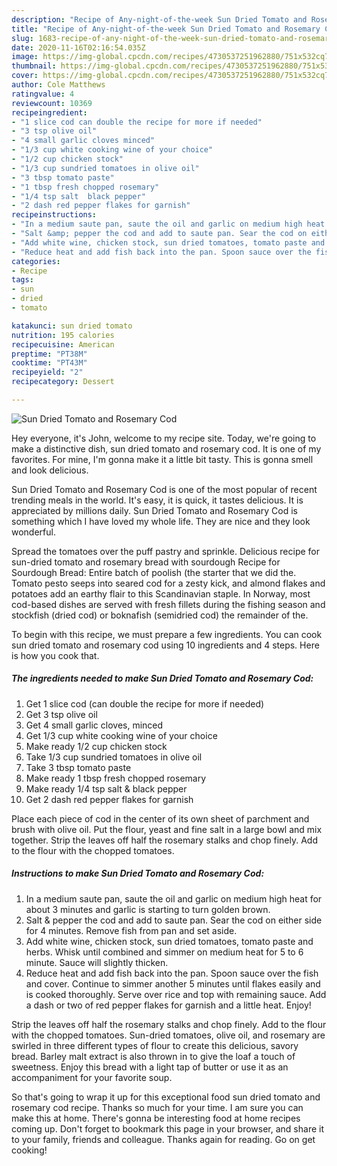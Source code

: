 ```yaml
---
description: "Recipe of Any-night-of-the-week Sun Dried Tomato and Rosemary Cod"
title: "Recipe of Any-night-of-the-week Sun Dried Tomato and Rosemary Cod"
slug: 1683-recipe-of-any-night-of-the-week-sun-dried-tomato-and-rosemary-cod
date: 2020-11-16T02:16:54.035Z
image: https://img-global.cpcdn.com/recipes/4730537251962880/751x532cq70/sun-dried-tomato-and-rosemary-cod-recipe-main-photo.jpg
thumbnail: https://img-global.cpcdn.com/recipes/4730537251962880/751x532cq70/sun-dried-tomato-and-rosemary-cod-recipe-main-photo.jpg
cover: https://img-global.cpcdn.com/recipes/4730537251962880/751x532cq70/sun-dried-tomato-and-rosemary-cod-recipe-main-photo.jpg
author: Cole Matthews
ratingvalue: 4
reviewcount: 10369
recipeingredient:
- "1 slice cod can double the recipe for more if needed"
- "3 tsp olive oil"
- "4 small garlic cloves minced"
- "1/3 cup white cooking wine of your choice"
- "1/2 cup chicken stock"
- "1/3 cup sundried tomatoes in olive oil"
- "3 tbsp tomato paste"
- "1 tbsp fresh chopped rosemary"
- "1/4 tsp salt  black pepper"
- "2 dash red pepper flakes for garnish"
recipeinstructions:
- "In a medium saute pan, saute the oil and garlic on medium high heat for about 3 minutes and garlic is starting to turn golden brown."
- "Salt &amp; pepper the cod and add to saute pan. Sear the cod on either side for 4 minutes. Remove fish from pan and set aside."
- "Add white wine, chicken stock, sun dried tomatoes, tomato paste and herbs. Whisk until combined and simmer on medium heat for 5 to 6 minute. Sauce will slightly thicken."
- "Reduce heat and add fish back into the pan. Spoon sauce over the fish and cover. Continue to simmer another 5 minutes until flakes easily and is cooked thoroughly. Serve over rice and top with remaining sauce. Add a dash or two of red pepper flakes for garnish and a little heat. Enjoy!"
categories:
- Recipe
tags:
- sun
- dried
- tomato

katakunci: sun dried tomato 
nutrition: 195 calories
recipecuisine: American
preptime: "PT38M"
cooktime: "PT43M"
recipeyield: "2"
recipecategory: Dessert

---
```



![Sun Dried Tomato and Rosemary Cod](https://img-global.cpcdn.com/recipes/4730537251962880/751x532cq70/sun-dried-tomato-and-rosemary-cod-recipe-main-photo.jpg)

Hey everyone, it's John, welcome to my recipe site. Today, we're going to make a distinctive dish, sun dried tomato and rosemary cod. It is one of my favorites. For mine, I'm gonna make it a little bit tasty. This is gonna smell and look delicious.

Sun Dried Tomato and Rosemary Cod is one of the most popular of recent trending meals in the world. It's easy, it is quick, it tastes delicious. It is appreciated by millions daily. Sun Dried Tomato and Rosemary Cod is something which I have loved my whole life. They are nice and they look wonderful.

Spread the tomatoes over the puff pastry and sprinkle. Delicious recipe for sun-dried tomato and rosemary bread with sourdough Recipe for Sourdough Bread: Entire batch of poolish (the starter that we did the. Tomato pesto seeps into seared cod for a zesty kick, and almond flakes and potatoes add an earthy flair to this Scandinavian staple. In Norway, most cod-based dishes are served with fresh fillets during the fishing season and stockfish (dried cod) or boknafish (semidried cod) the remainder of the.


To begin with this recipe, we must prepare a few ingredients. You can cook sun dried tomato and rosemary cod using 10 ingredients and 4 steps. Here is how you cook that.

<!--inarticleads1-->

##### The ingredients needed to make Sun Dried Tomato and Rosemary Cod:

1. Get 1 slice cod (can double the recipe for more if needed)
1. Get 3 tsp olive oil
1. Get 4 small garlic cloves, minced
1. Get 1/3 cup white cooking wine of your choice
1. Make ready 1/2 cup chicken stock
1. Take 1/3 cup sundried tomatoes in olive oil
1. Take 3 tbsp tomato paste
1. Make ready 1 tbsp fresh chopped rosemary
1. Make ready 1/4 tsp salt &amp; black pepper
1. Get 2 dash red pepper flakes for garnish


Place each piece of cod in the center of its own sheet of parchment and brush with olive oil. Put the flour, yeast and fine salt in a large bowl and mix together. Strip the leaves off half the rosemary stalks and chop finely. Add to the flour with the chopped tomatoes. 

<!--inarticleads2-->

##### Instructions to make Sun Dried Tomato and Rosemary Cod:

1. In a medium saute pan, saute the oil and garlic on medium high heat for about 3 minutes and garlic is starting to turn golden brown.
1. Salt &amp; pepper the cod and add to saute pan. Sear the cod on either side for 4 minutes. Remove fish from pan and set aside.
1. Add white wine, chicken stock, sun dried tomatoes, tomato paste and herbs. Whisk until combined and simmer on medium heat for 5 to 6 minute. Sauce will slightly thicken.
1. Reduce heat and add fish back into the pan. Spoon sauce over the fish and cover. Continue to simmer another 5 minutes until flakes easily and is cooked thoroughly. Serve over rice and top with remaining sauce. Add a dash or two of red pepper flakes for garnish and a little heat. Enjoy!


Strip the leaves off half the rosemary stalks and chop finely. Add to the flour with the chopped tomatoes. Sun-dried tomatoes, olive oil, and rosemary are swirled in three different types of flour to create this delicious, savory bread. Barley malt extract is also thrown in to give the loaf a touch of sweetness. Enjoy this bread with a light tap of butter or use it as an accompaniment for your favorite soup. 

So that's going to wrap it up for this exceptional food sun dried tomato and rosemary cod recipe. Thanks so much for your time. I am sure you can make this at home. There's gonna be interesting food at home recipes coming up. Don't forget to bookmark this page in your browser, and share it to your family, friends and colleague. Thanks again for reading. Go on get cooking!

